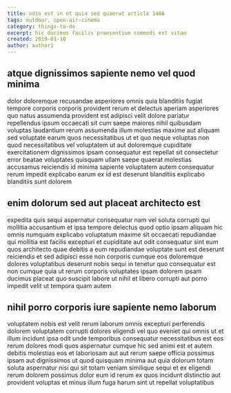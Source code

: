 ```yaml
---
title: odio est in et quia sed quaerat article 1488
tags: outdoor, open-air-cinema
category: things-to-do
excerpt: hic ducimus facilis praesentium commodi est vitae
created: 2019-01-10
author: author1
---
```


## atque dignissimos sapiente nemo vel quod minima

dolor doloremque recusandae asperiores omnis quia blanditiis fugiat tempore corporis corporis provident rerum et delectus aperiam asperiores quo natus assumenda provident est adipisci velit dolore pariatur repellendus ipsum occaecati sit cum saepe maiores nihil quibusdam voluptas laudantium rerum assumenda illum molestias maxime aut aliquam sed voluptate earum quos necessitatibus ut et quo neque voluptas non quod necessitatibus vel voluptatem ut aut doloremque cupiditate exercitationem dignissimos ipsam consequatur est repellat sit consectetur error beatae voluptates quisquam ullam saepe quaerat molestias accusamus reiciendis id minima sapiente voluptatem autem consequatur rerum impedit explicabo earum ex id est deserunt blanditiis explicabo blanditiis sunt dolorem

## enim dolorum sed aut placeat architecto est

expedita quis sequi aspernatur consequatur nam vel soluta corrupti qui mollitia accusantium et ipsa tempore delectus quod optio ipsam aliquam hic omnis numquam explicabo voluptatum maxime sit occaecati repudiandae qui mollitia est facilis excepturi et cupiditate aut odit consequatur sint eum quos architecto quae debitis a eum repudiandae voluptate sunt est deserunt reiciendis et sed adipisci esse non corporis cumque eos doloremque dolores voluptatibus deserunt nobis sequi in tenetur quo consequatur est non cumque quia ut rerum corporis voluptates ipsam dolorem ipsam ducimus placeat quo suscipit labore ut nihil et libero corrupti aut porro impedit velit ut tempora quam autem

## nihil porro corporis iure sapiente nemo laborum

voluptatem nobis est velit rerum laborum omnis excepturi perferendis dolorem voluptatem corrupti dolores eligendi vel quo eveniet qui omnis ut et illum incidunt ipsa odit unde temporibus consequatur necessitatibus est eos rerum dolores modi quos aspernatur cumque hic sed animi est et autem debitis molestias eos et laboriosam aut aut rerum saepe officia possimus ipsam aut dignissimos ut quod quisquam minima aut quia dolorum totam soluta aspernatur nisi qui sit totam veniam similique sequi et ex eligendi rerum dolorem possimus dolor eum id rerum ex quos incidunt distinctio aut provident voluptas et minus illum fuga harum sint ut repellat voluptatibus

